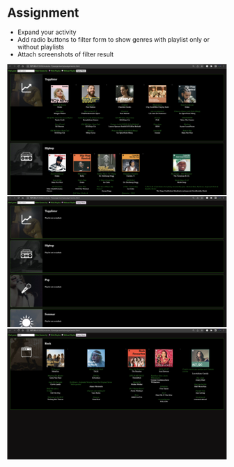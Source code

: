 # Assignment

- Expand your activity
- Add radio buttons to filter form to show genres with playlist only or without playlists
- Attach screenshots of filter result

![image info](../assignments/assignment.png)
![image info](../assignments/assignment-1.png)
![image info](../assignments/assignment-2.png)
